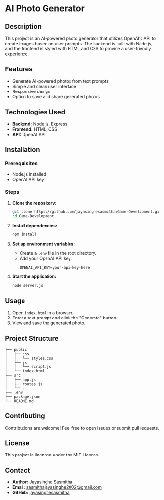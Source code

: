 # AI Photo Generator

## Description
This project is an AI-powered photo generator that utilizes OpenAI's API to create images based on user prompts. The backend is built with Node.js, and the frontend is styled with HTML and CSS to provide a user-friendly experience.

## Features
- Generate AI-powered photos from text prompts
- Simple and clean user interface
- Responsive design
- Option to save and share generated photos

## Technologies Used
- **Backend:** Node.js, Express
- **Frontend:** HTML, CSS
- **API:** OpenAI API

## Installation

### Prerequisites
- Node.js installed
- OpenAI API key

### Steps

1. **Clone the repository:**
   ```bash
   git clone https://github.com/jayasinghesasmitha/Game-Development.git
   cd Game-Development
   ```

2. **Install dependencies:**
   ```bash
   npm install
   ```

3. **Set up environment variables:**
   - Create a `.env` file in the root directory.
   - Add your OpenAI API key:
     ```plaintext
     OPENAI_API_KEY=your-api-key-here
     ```

4. **Start the application:**
   ```bash
   node server.js
   ```

## Usage
1. Open `index.html` in a browser.
2. Enter a text prompt and click the "Generate" button.
3. View and save the generated photo.

## Project Structure

```plaintext
├── public
│   ├── css
│   │   └── styles.css
│   ├── js
│   │   └── script.js
│   └── index.html
├── src
│   ├── app.js
│   ├── routes.js
│   └── ...
├── .env
├── package.json
└── README.md
```

## Contributing
Contributions are welcome! Feel free to open issues or submit pull requests.

## License
This project is licensed under the MIT License.

## Contact
- **Author:** Jayasinghe Sasmitha
- **Email:** sasmithajayasinghe2002@gmail.com
- **GitHub:** [jayasinghesasmitha](https://github.com/jayasinghesasmitha)
